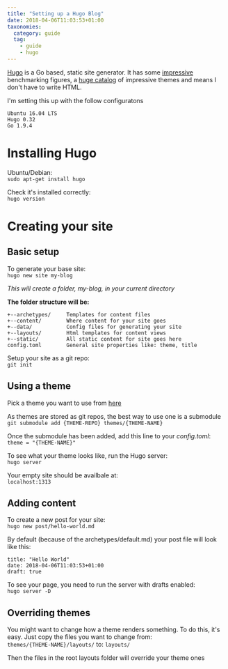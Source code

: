 ```yaml
---
title: "Setting up a Hugo Blog"
date: 2018-04-06T11:03:53+01:00
taxonomies:
  category: guide
  tag: 
    - guide
    - hugo
---
```


[Hugo](https://gohugo.io/) is a Go based, static site generator. It has some [impressive](https://www.youtube.com/watch?v=CdiDYZ51a2o) benchmarking figures, a [huge catalog](https://themes.gohugo.io/) of impressive themes and means I don't have to write HTML.

<!--more-->

I'm setting this up with the follow configuratons

``` text
Ubuntu 16.04 LTS
Hugo 0.32
Go 1.9.4
```

Installing Hugo
===============
Ubuntu/Debian:  
`sudo apt-get install hugo`

Check it's installed correctly:  
`hugo version`

Creating your site
==================
Basic setup
-----------
To generate your base site:  
`hugo new site my-blog`

_This will create a folder, my-blog, in your current directory_

**The folder structure will be:**
```file
+--archetypes/     Templates for content files  
+--content/        Where content for your site goes  
+--data/           Config files for generating your site  
+--layouts/        Html templates for content views  
+--static/         All static content for site goes here  
config.toml        General site properties like: theme, title  
```
Setup your site as a git repo:  
`git init`

Using a theme
-------------
Pick a theme you want to use from [here](https://themes.gohugo.io/)

As themes are stored as git repos, the best way to use one is a submodule  
`git submodule add {THEME-REPO} themes/{THEME-NAME}`

Once the submodule has been added, add this line to your _config.toml_:  
`theme = "{THEME-NAME}"`

To see what your theme looks like, run the Hugo server:  
`hugo server`

Your empty site should be availbale at:  
`localhost:1313`

Adding content
--------------
To create a new post for your site:  
`hugo new post/hello-world.md`

By default (because of the archetypes/default.md) your post file will look like this:

```text
title: "Hello World"  
date: 2018-04-06T11:03:53+01:00  
draft: true  
```

To see your page, you need to run the server with drafts enabled:  
`hugo server -D`


Overriding themes
-----------------
You might want to change how a theme renders something. To do this, it's easy. Just copy the files you want to change from:  
`themes/{THEME-NAME}/layouts/` to: `layouts/`

Then the files in the root layouts folder will override your theme ones






